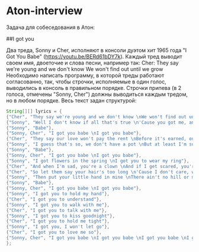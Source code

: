 # Aton-interview
Задача для собеседования в Атон:

##I got you

Два треда, Sonny и Cher, исполняют в консоли дуэтом хит 1965 года "I Got You Babe" (https://youtu.be/BERd61bDY7k). Каждый тред выводит своем имя,
двоеточие и слова песни, например так:
Cher: They say we're young and we don't know
We won't find out until we grow
Необходимо написать программу, в которой треды работают согласованно, так, чтобы строчки, исполняемые в один голос, выводились в консоль в
правильном порядке. Строчки припева (в 2 голоса, отмечены "Sonny, Cher") должны выводиться каждым тредом, но в любом порядке.
Весь текст задан структурой:
```java
String[][] lyrics = {
{"Cher", "They say we're young and we don't know \nWe won't find out until we grow"},
{"Sonny", "Well I don't know if all that's true \n'Cause you got me, and baby I got you"},
{"Sonny", "Babe"},
{"Sonny, Cher", "I got you babe \nI got you babe"},
{"Cher", "They say our love won't pay the rent \nBefore it's earned, our money's all been spent"},
{"Sonny", "I guess that's so, we don't have a pot \nBut at least I'm sure of all the things we got"},
{"Sonny", "Babe"},
{"Sonny, Cher", "I got you babe \nI got you babe"},
{"Sonny", "I got flowers in the spring \nI got you to wear my ring"},
{"Cher", "And when I'm sad, you're a clown \nAnd if I get scared, you're always around"},
{"Cher", "So let them say your hair's too long \n'Cause I don't care, with you I can't go wrong"},
{"Sonny", "Then put your little hand in mine \nThere ain't no hill or mountain we can't climb"},
{"Sonny", "Babe"},
{"Sonny, Cher", "I got you babe \nI got you babe"},
{"Sonny", "I got you to hold my hand"},
{"Cher", "I got you to understand"},
{"Sonny", "I got you to walk with me"},
{"Cher", "I got you to talk with me"},
{"Sonny", "I got you to kiss goodnight"},
{"Cher", "I got you to hold me tight"},
{"Sonny", "I got you, I won't let go"},
{"Cher", "I got you to love me so"},
{"Sonny, Cher", "I got you babe \nI got you babe \nI got you babe \nI got you babe \nI got you babe"}
};
``` 
